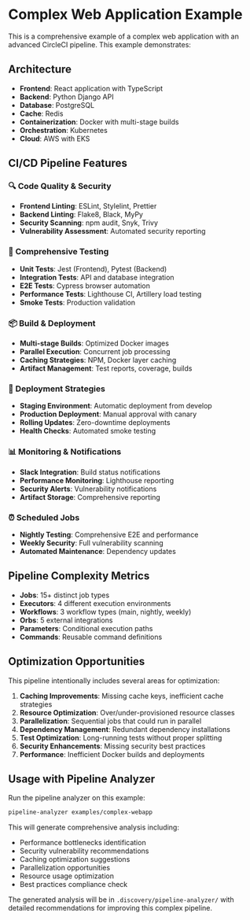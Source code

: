 # Complex Web Application Example

This is a comprehensive example of a complex web application with an advanced CircleCI pipeline. This example demonstrates:

## Architecture
- **Frontend**: React application with TypeScript
- **Backend**: Python Django API
- **Database**: PostgreSQL
- **Cache**: Redis
- **Containerization**: Docker with multi-stage builds
- **Orchestration**: Kubernetes
- **Cloud**: AWS with EKS

## CI/CD Pipeline Features

### 🔍 Code Quality & Security
- **Frontend Linting**: ESLint, Stylelint, Prettier
- **Backend Linting**: Flake8, Black, MyPy
- **Security Scanning**: npm audit, Snyk, Trivy
- **Vulnerability Assessment**: Automated security reporting

### 🧪 Comprehensive Testing
- **Unit Tests**: Jest (Frontend), Pytest (Backend)
- **Integration Tests**: API and database integration
- **E2E Tests**: Cypress browser automation
- **Performance Tests**: Lighthouse CI, Artillery load testing
- **Smoke Tests**: Production validation

### 📦 Build & Deployment
- **Multi-stage Builds**: Optimized Docker images
- **Parallel Execution**: Concurrent job processing
- **Caching Strategies**: NPM, Docker layer caching
- **Artifact Management**: Test reports, coverage, builds

### 🚀 Deployment Strategies
- **Staging Environment**: Automatic deployment from develop
- **Production Deployment**: Manual approval with canary
- **Rolling Updates**: Zero-downtime deployments
- **Health Checks**: Automated smoke testing

### 📊 Monitoring & Notifications
- **Slack Integration**: Build status notifications
- **Performance Monitoring**: Lighthouse reporting
- **Security Alerts**: Vulnerability notifications
- **Artifact Storage**: Comprehensive reporting

### ⏰ Scheduled Jobs
- **Nightly Testing**: Comprehensive E2E and performance
- **Weekly Security**: Full vulnerability scanning
- **Automated Maintenance**: Dependency updates

## Pipeline Complexity Metrics
- **Jobs**: 15+ distinct job types
- **Executors**: 4 different execution environments
- **Workflows**: 3 workflow types (main, nightly, weekly)
- **Orbs**: 5 external integrations
- **Parameters**: Conditional execution paths
- **Commands**: Reusable command definitions

## Optimization Opportunities
This pipeline intentionally includes several areas for optimization:

1. **Caching Improvements**: Missing cache keys, inefficient cache strategies
2. **Resource Optimization**: Over/under-provisioned resource classes
3. **Parallelization**: Sequential jobs that could run in parallel
4. **Dependency Management**: Redundant dependency installations
5. **Test Optimization**: Long-running tests without proper splitting
6. **Security Enhancements**: Missing security best practices
7. **Performance**: Inefficient Docker builds and deployments

## Usage with Pipeline Analyzer

Run the pipeline analyzer on this example:

```bash
pipeline-analyzer examples/complex-webapp
```

This will generate comprehensive analysis including:
- Performance bottlenecks identification
- Security vulnerability recommendations  
- Caching optimization suggestions
- Parallelization opportunities
- Resource usage optimization
- Best practices compliance check

The generated analysis will be in `.discovery/pipeline-analyzer/` with detailed recommendations for improving this complex pipeline.